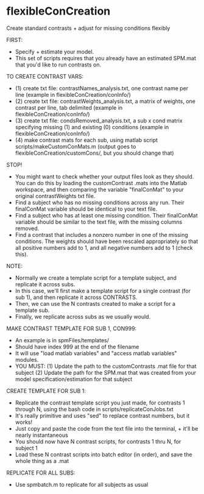 # flexibleConCreation
Create standard contrasts + adjust for missing conditions flexibly

FIRST:
- Specify + estimate your model. 
- This set of scripts requires that you already have an estimated SPM.mat that you'd like to run contrasts on.

TO CREATE CONTRAST VARS:
- (1) create txt file: contrastNames_analysis.txt, one contrast name per line (example in flexibleConCreation/conInfo/)
- (2) create txt file: contrastWeights_analysis.txt, a matrix of weights, one contrast per line, tab delimited (example in flexibleConCreation/conInfo/)
- (3) create txt file: condsRemoved_analysis.txt, a sub x cond matrix specifying missing (1) and existing (0) conditions (example in flexibleConCreation/conInfo/)
- (4) make contrast mats for each sub, using matlab script scripts/makeCustomConMats.m (output goes to flexibleConCreation/customCons/, but you should change that)


STOP!
- You might want to check whether your output files look as they should. You can do this by loading the customContrast .mats into the Matlab workspace, and then comparing the variable "finalConMat" to your original contrastWeights txt file.
- Find a subject who has no missing conditions across any run. Their finalConMat variable should be identical to your text file.
- Find a subject who has at least one missing condition. Their finalConMat variable should be similar to the text file, with the missing columns removed.
- Find a contrast that includes a nonzero number in one of the missing conditions. The weights should have been rescaled appropriately so that all positive numbers add to 1, and all negative numbers add to 1 (check this).

NOTE:
- Normally we create a template script for a template subject, and replicate it across subs.
- In this case, we'll first make a template script for a single contrast (for sub 1), and then replicate it across CONTRASTS.
- Then, we can use the N contrasts created to make a script for a template sub.
- Finally, we replicate across subs as we usually would.

MAKE CONTRAST TEMPLATE FOR SUB 1, CON999:
- An example is in spmFiles/templates/
- Should have index 999 at the end of the filename
- It will use "load matlab variables" and "access matlab variables" modules.
- YOU MUST:
(1) Update the path to the customContrasts .mat file for that subject
(2) Update the path for the SPM.mat that was created from your model specification/estimation for that subject

CREATE TEMPLATE FOR SUB 1:
- Replicate the contrast template script you just made, for contrasts 1 through N, using the bash code in scripts/replicateConJobs.txt
- It's really primitive and uses "sed" to replace contrast numbers, but it works!
- Just copy and paste the code from the text file into the terminal, + it'll be nearly instantaneous
- You should now have N contrast scripts, for contrasts 1 thru N, for subject 1
- Load these N contrast scripts into batch editor (in order), and save the whole thing as a .mat

REPLICATE FOR ALL SUBS:
- Use spmbatch.m to replicate for all subjects as usual